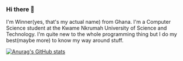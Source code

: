 ### Hi there 👋

I'm Winner(yes, that's my actual name) from Ghana. I'm a Computer Science student at the Kwame Nkrumah University of Science and Technology. I'm quite new to the whole programming thing but I do my best(maybe more) to know my way around stuff.

[![Anurag's GitHub stats](https://github-readme-stats.vercel.app/api?username=winner14)](https://github.com/anuraghazra/github-readme-stats)


<!--
**winner14/winner14** is a ✨ _special_ ✨ repository because its `README.md` (this file) appears on your GitHub profile.

Here are some ideas to get you started:

- 🔭 I’m currently working on ...
- 🌱 I’m currently learning ...
- 👯 I’m looking to collaborate on ...
- 🤔 I’m looking for help with ...
- 💬 Ask me about ...
- 📫 How to reach me: ...
- 😄 Pronouns: ...
- ⚡ Fun fact: ...
-->
